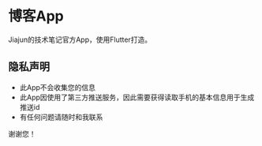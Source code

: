 # 博客App

Jiajun的技术笔记官方App，使用Flutter打造。

## 隐私声明

- 此App不会收集您的信息
- 此App因使用了第三方推送服务，因此需要获得读取手机的基本信息用于生成推送id
- 有任何问题请随时和我联系

谢谢您！
